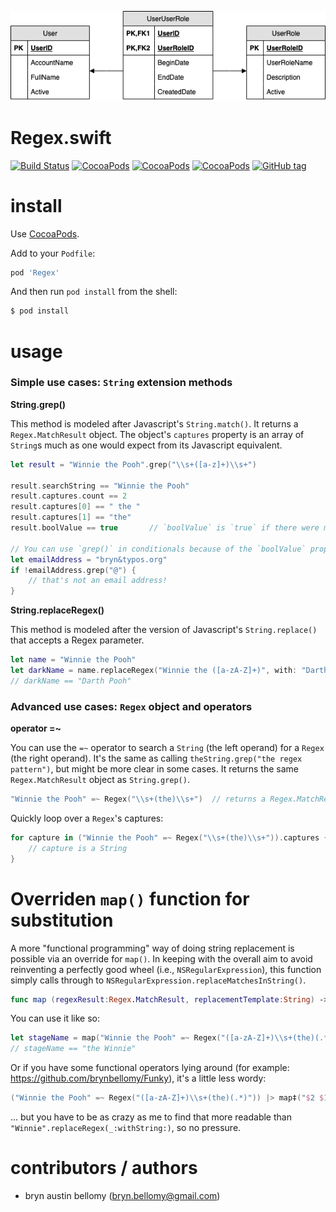 
![Diagram](https://raw.githubusercontent.com/alperkal/Regex/master/src/schema.png)



# Regex.swift

[![Build Status](https://travis-ci.org/brynbellomy/Regex.svg?branch=0.2.1)](https://travis-ci.org/brynbellomy/Regex)
[![CocoaPods](https://img.shields.io/cocoapods/v/Regex.svg?style=flat)](http://cocoadocs.org/docsets/Regex)
[![CocoaPods](https://img.shields.io/cocoapods/p/Regex.svg?style=flat)](http://cocoadocs.org/docsets/Regex)
[![CocoaPods](https://img.shields.io/cocoapods/l/Regex.svg?style=flat)](http://cocoadocs.org/docsets/Regex)
[![GitHub tag](https://img.shields.io/github/tag/brynbellomy/Regex.svg?style=flat)]()

# install

Use [CocoaPods](https://cocoapods.org/).

Add to your `Podfile`:

```ruby
pod 'Regex'
```

And then run `pod install` from the shell:

```sh
$ pod install
```


# usage

### Simple use cases: `String` extension methods

**String.grep()**

This method is modeled after Javascript's `String.match()`.  It returns a `Regex.MatchResult` object.  The object's `captures` property is an array of `String`s much as one would expect from its Javascript equivalent.

```swift
let result = "Winnie the Pooh".grep("\\s+([a-z]+)\\s+")

result.searchString == "Winnie the Pooh"
result.captures.count == 2
result.captures[0] == " the "
result.captures[1] == "the"
result.boolValue == true       // `boolValue` is `true` if there were more than 0 matches

// You can use `grep()` in conditionals because of the `boolValue` property its result exposes
let emailAddress = "bryn&typos.org"
if !emailAddress.grep("@") {
    // that's not an email address!
}
```

**String.replaceRegex()**

This method is modeled after the version of Javascript's `String.replace()` that accepts a Regex parameter.  

```swift
let name = "Winnie the Pooh"
let darkName = name.replaceRegex("Winnie the ([a-zA-Z]+)", with: "Darth $1")
// darkName == "Darth Pooh"
```


### Advanced use cases: `Regex` object and operators

**operator =~**

You can use the `=~` operator to search a `String` (the left operand) for a `Regex` (the right operand).  It's the same as calling `theString.grep("the regex pattern")`, but might be more clear in some cases.  It returns the same `Regex.MatchResult` object as `String.grep()`.

```swift
"Winnie the Pooh" =~ Regex("\\s+(the)\\s+")  // returns a Regex.MatchResult
```

Quickly loop over a `Regex`'s captures:

```swift
for capture in ("Winnie the Pooh" =~ Regex("\\s+(the)\\s+")).captures {
    // capture is a String
}
```

# Overriden `map()` function for substitution

A more "functional programming" way of doing string replacement is possible via an override for `map()`.  In keeping with the overall aim to avoid reinventing a perfectly good wheel (i.e., `NSRegularExpression`), this function simply calls through to `NSRegularExpression.replaceMatchesInString()`.

```swift
func map (regexResult:Regex.MatchResult, replacementTemplate:String) -> String
```

You can use it like so:

```swift
let stageName = map("Winnie the Pooh" =~ Regex("([a-zA-Z]+)\\s+(the)(.*)"), "$2 $1")
// stageName == "the Winnie"
```

Or if you have some functional operators lying around (for example: <https://github.com/brynbellomy/Funky>), it's a little less wordy:

```swift
("Winnie the Pooh" =~ Regex("([a-zA-Z]+)\\s+(the)(.*)")) |> map‡("$2 $1")
```

... but you have to be as crazy as me to find that more readable than `"Winnie".replaceRegex(_:withString:)`, so no pressure.




# contributors / authors

- bryn austin bellomy (<bryn.bellomy@gmail.com>)
